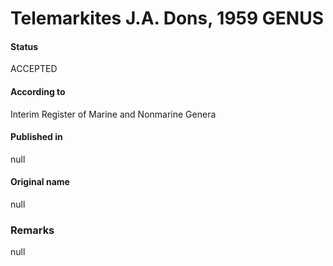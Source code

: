 # Telemarkites J.A. Dons, 1959 GENUS

#### Status
ACCEPTED

#### According to
Interim Register of Marine and Nonmarine Genera

#### Published in
null

#### Original name
null

### Remarks
null